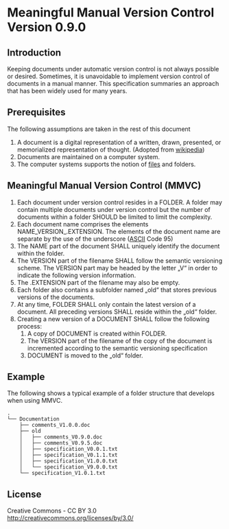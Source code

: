 # Meaningful Manual Version Control Version 0.9.0
Introduction
------------
Keeping documents under automatic version control is not always possible or desired. Sometimes, it is unavoidable to implement version control of documents in a manual manner. 
This specification summaries an approach that has been widely used for many years. 

Prerequisites
-------------
The following assumptions are taken in the rest of this document
1. A document is a digital representation of a written, drawn, presented, or memorialized representation of thought. (Adopted from  [wikipedia](https://en.wikipedia.org/wiki/Document))
1. Documents are maintained on a computer system.
1. The computer systems supports the notion of [files](https://en.wikipedia.org/wiki/Computer_file) and folders. 

Meaningful Manual Version Control (MMVC)
----------------------------------------

1. Each document under version control resides in a FOLDER. A folder may contain multiple documents under version control but the number of documents within a folder SHOULD be limited to limit the complexity. 
1. Each document name comprises the elements NAME\_VERSION\_.EXTENSION. The elements of the document name are separate by the use of the underscore ([ASCII](https://en.wikipedia.org/wiki/ASCII) Code 95)
1. The NAME part of the document SHALL uniquely identify the document within the folder. 
1. The VERSION part of the filename SHALL follow the semantic versioning scheme. The VERSION part may be headed by the letter „V“ in order to indicate the following version information. 
1. The .EXTENSION part of the filename may also be empty. 
1. Each folder also contains a subfolder named „old“ that stores previous versions of the documents. 
1. At any time, FOLDER SHALL only contain the latest version of a document. All preceding versions SHALL reside within the „old“ folder. 
1. Creating a new version of a DOCUMENT SHALL follow the following process:
	1.  A copy of DOCUMENT is created within FOLDER. 
	1. The VERSION part of the filename of the copy of the document is incremented according to the semantic versioning specification
	1. DOCUMENT is moved to the „old“ folder. 

Example
-------
The following shows a typical example of a folder structure that develops when using MMVC. 
```
.
└── Documentation
	├── comments_V1.0.0.doc
	├── old
	│   ├── comments_V0.9.0.doc
	│   ├── comments_V0.9.5.doc
	│   ├── specification_V0.0.1.txt
	│   ├── specification_V0.1.1.txt
	│   ├── specification_V1.0.0.txt
	│   └── specification_V9.0.0.txt
	└── specification_V1.0.1.txt
  ```
License
-------
Creative Commons - CC BY 3.0 
http://creativecommons.org/licenses/by/3.0/
